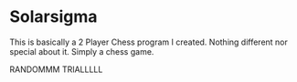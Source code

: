 # Solarsigma
This is basically a 2 Player Chess program I created. Nothing different nor special about it. Simply a chess game.

RANDOMMM TRIALLLLL